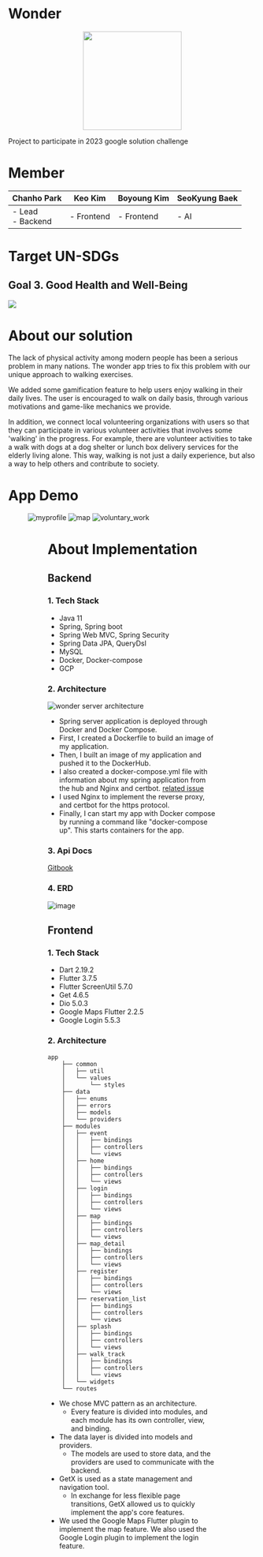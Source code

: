 # Wonder
<p align="center"><img src="https://res.cloudinary.com/startup-grind/image/upload/c_fill,dpr_2,f_auto,g_center,q_auto:good/v1/gcs/platform-data-dsc/contentbuilder/GDG-Bevy-ChapterThumbnail.png" height="200px" width="200px"></p>

Project to participate in 2023 google solution challenge

# Member
Chanho Park                     | Keo Kim    | Boyoung Kim | SeoKyung Baek |
|------------------------|------------|-------------|---------------|
| - Lead <br/> - Backend | - Frontend | - Frontend  | - AI          |

# Target UN-SDGs

[//]: # (<img src="https://user-images.githubusercontent.com/83508073/228183331-9a51e851-0ae2-474e-8511-6ae086b67a1d.png">| <img src="https://user-images.githubusercontent.com/37448765/228551445-7a976c72-e653-494b-b6cd-2a3de9ade465.png" width="143"> |)

[//]: # (|---------------------------------|------------------------------------------------------------------------------------------------------------------------------|)

[//]: # (| Good Health and Well-Being | Reduced Inequailties                                                                                                         |)

## Goal 3. Good Health and Well-Being

<img src="https://user-images.githubusercontent.com/83508073/228183331-9a51e851-0ae2-474e-8511-6ae086b67a1d.png">

# About our solution
The lack of physical activity among modern people has been a serious problem in many nations. The wonder app tries to fix this problem with our unique approach to walking exercises.

We added some gamification feature to help users enjoy walking in their daily lives. The user is encouraged to walk on daily basis, through various motivations and game-like mechanics we provide.

In addition, we connect local volunteering organizations with users so that they can participate in various volunteer activities that involves some 'walking' in the progress. For example, there are volunteer activities to take a walk with dogs at a dog shelter or lunch box delivery services for the elderly living alone. This way, walking is not just a daily experience, but also a way to help others and contribute to society.


# App Demo

<figure class="third">

![myprofile](https://user-images.githubusercontent.com/83508073/228186679-5a72397b-2b11-4fcc-a433-f4f09133d66c.gif)
![map](https://user-images.githubusercontent.com/83508073/228186705-e6b85ba2-8c21-4ecf-a0da-2df0906322e5.gif)
![voluntary_work](https://user-images.githubusercontent.com/83508073/228186724-2b547cff-32a2-4dd2-bb73-bb65661ea250.gif)
<figure>

# About Implementation
## Backend
### 1. Tech Stack
- Java 11
- Spring, Spring boot
- Spring Web MVC, Spring Security
- Spring Data JPA, QueryDsl
- MySQL
- Docker, Docker-compose
- GCP

### 2. Architecture
![wonder server architecture](https://user-images.githubusercontent.com/83508073/223980536-cc1bd254-3910-43e4-a545-abeb4459b5b5.png)
- Spring server application is deployed through Docker and Docker Compose.
- First, I created a Dockerfile to build an image of my application.
- Then, I built an image of my application and pushed it to the DockerHub.
- I also created a docker-compose.yml file with information about my spring application from the hub and Nginx and certbot.
  [related issue](https://github.com/KUGODS-Wonder/Wonder-Backend/issues/8)
- I used Nginx to implement the reverse proxy, and certbot for the https protocol.
- Finally, I can start my app with Docker compose by running a command like "docker-compose up". This starts containers for the app.


### 3. Api Docs
[Gitbook](https://cksgh1735.gitbook.io/wonder/)

### 4. ERD
![image](https://user-images.githubusercontent.com/83508073/228537441-d65cff0d-369f-4986-acd2-ecf30f97fce2.png)


## Frontend
### 1. Tech Stack
- Dart 2.19.2
- Flutter 3.7.5
- Flutter ScreenUtil 5.7.0
- Get 4.6.5
- Dio 5.0.3
- Google Maps Flutter 2.2.5
- Google Login 5.5.3


### 2. Architecture
```
app
    ├── common
    │   ├── util
    │   └── values
    │       └── styles
    ├── data
    │   ├── enums
    │   ├── errors
    │   ├── models
    │   └── providers
    ├── modules
    │   ├── event
    │   │   ├── bindings
    │   │   ├── controllers
    │   │   └── views
    │   ├── home
    │   │   ├── bindings
    │   │   ├── controllers
    │   │   └── views
    │   ├── login
    │   │   ├── bindings
    │   │   ├── controllers
    │   │   └── views
    │   ├── map
    │   │   ├── bindings
    │   │   ├── controllers
    │   │   └── views
    │   ├── map_detail
    │   │   ├── bindings
    │   │   ├── controllers
    │   │   └── views
    │   ├── register
    │   │   ├── bindings
    │   │   ├── controllers
    │   │   └── views
    │   ├── reservation_list
    │   │   ├── bindings
    │   │   ├── controllers
    │   │   └── views
    │   ├── splash
    │   │   ├── bindings
    │   │   ├── controllers
    │   │   └── views
    │   ├── walk_track
    │   │   ├── bindings
    │   │   ├── controllers
    │   │   └── views
    │   └── widgets
    └── routes
```
- We chose MVC pattern as an architecture.
  - Every feature is divided into modules, and each module has its own controller, view, and binding.
- The data layer is divided into models and providers. 
  - The models are used to store data, and the providers are used to communicate with the backend.
- GetX is used as a state management and navigation tool. 
  - In exchange for less flexible page transitions, GetX allowed us to quickly implement the app's core features.
- We used the Google Maps Flutter plugin to implement the map feature. We also used the Google Login plugin to implement the login feature.